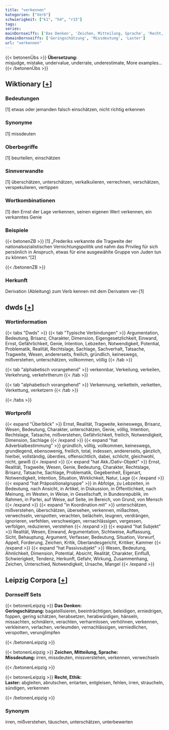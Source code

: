 ```yaml
---
title: "verkennen"
kategorien: ["Verb"]
schwierigkeit: ["k1", "h4", "r15"]
tags:
series:
mainDornseiffs: ['Das Denken', 'Zeichen, Mitteilung, Sprache', 'Recht, Ethik']
domainDornseiffs: ['Geringschätzung', 'Missdeutung', 'Laster']
url: "verkennen"
---
```


{{< betonenÜbs >}}
**Übersetzung:**  
misjudge, mistake, undervalue, underrate, underestimate, More examples...  
{{< /betonenÜbs >}}

## Wiktionary [[+](https://de.wiktionary.org/wiki/verkennen)]

### Bedeutungen
[1] etwas oder jemanden falsch einschätzen, nicht richtig erkennen  

### Synonyme
[1] missdeuten  

### Oberbegriffe
[1] beurteilen, einschätzen  

### Sinnverwandte
[1] überschätzen, unterschätzen, verkalkulieren, verrechnen, verschätzen, verspekulieren, vertippen  

### Wortkombinationen
[1] den Ernst der Lage verkennen, seinen eigenen Wert verkennen, ein verkanntes Genie  

### Beispiele
{{< betonenZB >}}
[1] „Frederiks verkannte die Tragweite der nationalsozialistischen Vernichtungspolitik und nahm das Privileg für sich persönlich in Anspruch, etwas für eine ausgewählte Gruppe von Juden tun zu können.“[2]  

{{< /betonenZB >}}
### Herkunft
Derivation (Ableitung) zum Verb kennen mit dem Derivatem ver-[1]  



## dwds [[+](https://www.dwds.de/wb/verkennen)]

### Wortinformation
{{< tabs "Dwds" >}}
{{< tab "Typische Verbindungen" >}}
Argumentation, Bedeutung, Brisanz, Charakter, Dimension, Eigengesetzlichkeit, Einwand, Ernst, Gefährlichkeit, Genie, Intention, Lebzeiten, Notwendigkeit, Potential, Problematik, Realität, Rechtslage, Sachlage, Sachverhalt, Tatsache, Tragweite, Wesen, andererseits, freilich, gründlich, keineswegs, mißverstehen, unterschätzen, vollkommen, völlig
{{< /tab >}}

{{< tab "alphabetisch vorangehend" >}}
verkennbar, Verkeilung, verkeilen, Verkehrung, verkehrtherum
{{< /tab >}}

{{< tab "alphabetisch vorangehend" >}}
Verkennung, verketteln, verketten, Verkettung, verketzern
{{< /tab >}}

{{< /tabs >}}

### Wortprofil
{{< expand "Überblick" >}} Ernst, Realität, Tragweite, keineswegs, Brisanz, Wesen, Bedeutung, Charakter, unterschätzen, Genie, völlig, Intention, Rechtslage, Tatsache, mißverstehen, Gefährlichkeit, freilich, Notwendigkeit, Dimension, Sachlage {{< /expand >}}
{{< expand "hat Adverbialbestimmung" >}} gründlich, völlig, vollkommen, keineswegs, grundlegend, ebensowenig, freilich, total, indessen, andererseits, gänzlich, hierbei, vollständig, überdies, offensichtlich, dabei, schlicht, gleichwohl, nicht, gewiß {{< /expand >}}
{{< expand "hat Akk./Dativ-Objekt" >}} Ernst, Realität, Tragweite, Wesen, Genie, Bedeutung, Charakter, Rechtslage, Brisanz, Tatsache, Sachlage, Problematik, Gegebenheit, Eigenart, Notwendigkeit, Intention, Situation, Wirklichkeit, Natur, Lage {{< /expand >}}
{{< expand "hat Präpositionalgruppe" >}} in Abfolge, zu Lebzeiten, in Bedeutung, nach Ansicht, in Artikel, in Diskussion, in Öffentlichkeit, nach Meinung, im Westen, in Weise, in Gesellschaft, in Bundesrepublik, im Rahmen, in Partei, auf Weise, auf Seite, im Bereich, von Grund, von Mensch {{< /expand >}}
{{< expand "in Koordination mit" >}} unterschätzen, mißverstehen, überschätzen, übersehen, verkennen, mißachten, verwechseln, verspotten, verachten, belächeln, leugnen, verdrängen, ignorieren, verfehlen, verschweigen, vernachlässigen, vergessen, verfolgen, reduzieren, verstehen {{< /expand >}}
{{< expand "hat Subjekt" >}} Realität, Wesen, Einwand, Argumentation, Sichtweise, Auffassung, Sicht, Behauptung, Argument, Verfasser, Bedeutung, Situation, Vorwurf, Appell, Forderung, Zeichen, Kritik, Oberlandesgericht, Kritiker, Kammer {{< /expand >}}
{{< expand "hat Passivsubjekt" >}} Wesen, Bedeutung, Ähnlichkeit, Dimension, Potential, Absicht, Realität, Charakter, Einfluß, Schwierigkeit, Tendenz, Herkunft, Gefahr, Wirkung, Zusammenhang, Zeichen, Unterschied, Notwendigkeit, Ursache, Mangel {{< /expand >}}

## Leipzig Corpora [[+](https://corpora.uni-leipzig.de/en/res?word=verkennen&corpusId=deu_newscrawl-public_2018)]

### Dornseiff Sets
{{< betonenLeipzig >}}
**Das Denken:**  
**Geringschätzung:** bagatellisieren, beeinträchtigen, beleidigen, erniedrigen, foppen, gering schätzen, herabsetzen, herabwürdigen, hänseln, missachten, schmälern, verachten, verharmlosen, verhöhnen, verkennen, verkleinern, verlachen, verleumden, vernachlässigen, verniedlichen, verspotten, verunglimpfen  

{{< /betonenLeipzig >}}


{{< betonenLeipzig >}}
**Zeichen, Mitteilung, Sprache:**  
**Missdeutung:** irren, missdeuten, missverstehen, verkennen, verwechseln  

{{< /betonenLeipzig >}}


{{< betonenLeipzig >}}
**Recht, Ethik:**  
**Laster:** abgleiten, abrutschen, entarten, entgleisen, fehlen, irren, straucheln, sündigen, verkennen  

{{< /betonenLeipzig >}}

### Synonym
irren, mißverstehen, täuschen, unterschätzen, unterbewerten

